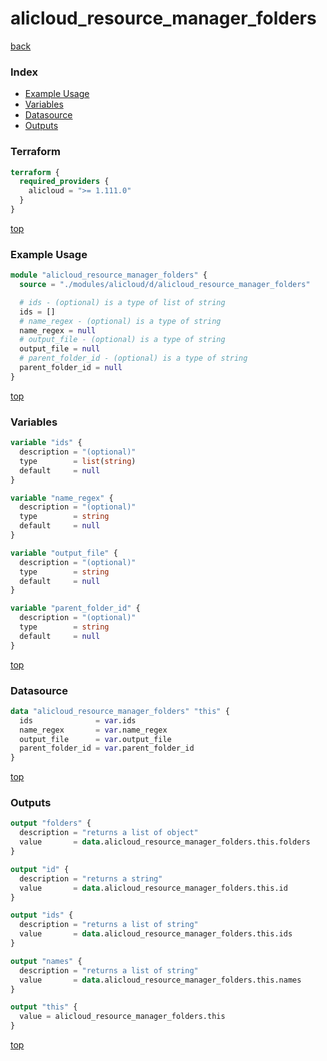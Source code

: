 # alicloud_resource_manager_folders

[back](../alicloud.md)

### Index

- [Example Usage](#example-usage)
- [Variables](#variables)
- [Datasource](#datasource)
- [Outputs](#outputs)

### Terraform

```terraform
terraform {
  required_providers {
    alicloud = ">= 1.111.0"
  }
}
```

[top](#index)

### Example Usage

```terraform
module "alicloud_resource_manager_folders" {
  source = "./modules/alicloud/d/alicloud_resource_manager_folders"

  # ids - (optional) is a type of list of string
  ids = []
  # name_regex - (optional) is a type of string
  name_regex = null
  # output_file - (optional) is a type of string
  output_file = null
  # parent_folder_id - (optional) is a type of string
  parent_folder_id = null
}
```

[top](#index)

### Variables

```terraform
variable "ids" {
  description = "(optional)"
  type        = list(string)
  default     = null
}

variable "name_regex" {
  description = "(optional)"
  type        = string
  default     = null
}

variable "output_file" {
  description = "(optional)"
  type        = string
  default     = null
}

variable "parent_folder_id" {
  description = "(optional)"
  type        = string
  default     = null
}
```

[top](#index)

### Datasource

```terraform
data "alicloud_resource_manager_folders" "this" {
  ids              = var.ids
  name_regex       = var.name_regex
  output_file      = var.output_file
  parent_folder_id = var.parent_folder_id
}
```

[top](#index)

### Outputs

```terraform
output "folders" {
  description = "returns a list of object"
  value       = data.alicloud_resource_manager_folders.this.folders
}

output "id" {
  description = "returns a string"
  value       = data.alicloud_resource_manager_folders.this.id
}

output "ids" {
  description = "returns a list of string"
  value       = data.alicloud_resource_manager_folders.this.ids
}

output "names" {
  description = "returns a list of string"
  value       = data.alicloud_resource_manager_folders.this.names
}

output "this" {
  value = alicloud_resource_manager_folders.this
}
```

[top](#index)